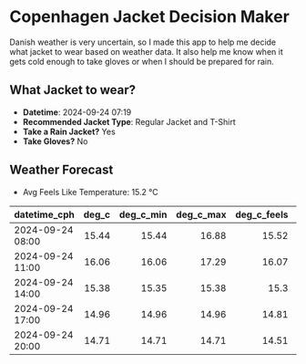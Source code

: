
# Copenhagen Jacket Decision Maker

Danish weather is very uncertain, so I made this app to help me decide what jacket to wear based on weather data. 
It also help me know when it gets cold enough to take gloves or when I should be prepared for rain.

## What Jacket to wear?

- **Datetime**: 2024-09-24 07:19
- **Recommended Jacket Type**: Regular Jacket and T-Shirt
- **Take a Rain Jacket?** Yes
- **Take Gloves?** No

## Weather Forecast
- Avg Feels Like Temperature: 15.2 °C

| datetime_cph     |   deg_c |   deg_c_min |   deg_c_max |   deg_c_feels | weather   | wind   | rain   |
|:-----------------|--------:|------------:|------------:|--------------:|:----------|:-------|:-------|
| 2024-09-24 08:00 |   15.44 |       15.44 |       16.88 |         15.52 | Clouds    | Low    | None   |
| 2024-09-24 11:00 |   16.06 |       16.06 |       17.29 |         16.07 | Rain      | Low    | Low    |
| 2024-09-24 14:00 |   15.38 |       15.35 |       15.38 |         15.3  | Rain      | Low    | Low    |
| 2024-09-24 17:00 |   14.96 |       14.96 |       14.96 |         14.81 | Rain      | Low    | Low    |
| 2024-09-24 20:00 |   14.71 |       14.71 |       14.71 |         14.51 | Rain      | Low    | Low    |
        